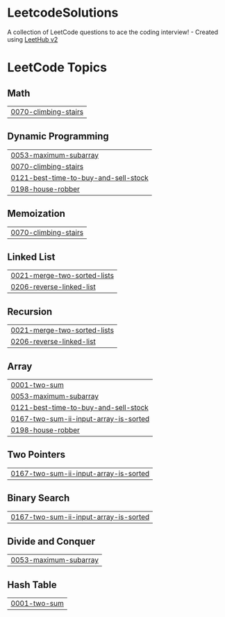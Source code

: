 # LeetcodeSolutions
A collection of LeetCode questions to ace the coding interview! - Created using [LeetHub v2](https://github.com/arunbhardwaj/LeetHub-2.0)

<!---LeetCode Topics Start-->
# LeetCode Topics
## Math
|  |
| ------- |
| [0070-climbing-stairs](https://github.com/Wiz-Rayyan/LeetcodeSolutions/tree/master/0070-climbing-stairs) |
## Dynamic Programming
|  |
| ------- |
| [0053-maximum-subarray](https://github.com/Wiz-Rayyan/LeetcodeSolutions/tree/master/0053-maximum-subarray) |
| [0070-climbing-stairs](https://github.com/Wiz-Rayyan/LeetcodeSolutions/tree/master/0070-climbing-stairs) |
| [0121-best-time-to-buy-and-sell-stock](https://github.com/Wiz-Rayyan/LeetcodeSolutions/tree/master/0121-best-time-to-buy-and-sell-stock) |
| [0198-house-robber](https://github.com/Wiz-Rayyan/LeetcodeSolutions/tree/master/0198-house-robber) |
## Memoization
|  |
| ------- |
| [0070-climbing-stairs](https://github.com/Wiz-Rayyan/LeetcodeSolutions/tree/master/0070-climbing-stairs) |
## Linked List
|  |
| ------- |
| [0021-merge-two-sorted-lists](https://github.com/Wiz-Rayyan/LeetcodeSolutions/tree/master/0021-merge-two-sorted-lists) |
| [0206-reverse-linked-list](https://github.com/Wiz-Rayyan/LeetcodeSolutions/tree/master/0206-reverse-linked-list) |
## Recursion
|  |
| ------- |
| [0021-merge-two-sorted-lists](https://github.com/Wiz-Rayyan/LeetcodeSolutions/tree/master/0021-merge-two-sorted-lists) |
| [0206-reverse-linked-list](https://github.com/Wiz-Rayyan/LeetcodeSolutions/tree/master/0206-reverse-linked-list) |
## Array
|  |
| ------- |
| [0001-two-sum](https://github.com/Wiz-Rayyan/LeetcodeSolutions/tree/master/0001-two-sum) |
| [0053-maximum-subarray](https://github.com/Wiz-Rayyan/LeetcodeSolutions/tree/master/0053-maximum-subarray) |
| [0121-best-time-to-buy-and-sell-stock](https://github.com/Wiz-Rayyan/LeetcodeSolutions/tree/master/0121-best-time-to-buy-and-sell-stock) |
| [0167-two-sum-ii-input-array-is-sorted](https://github.com/Wiz-Rayyan/LeetcodeSolutions/tree/master/0167-two-sum-ii-input-array-is-sorted) |
| [0198-house-robber](https://github.com/Wiz-Rayyan/LeetcodeSolutions/tree/master/0198-house-robber) |
## Two Pointers
|  |
| ------- |
| [0167-two-sum-ii-input-array-is-sorted](https://github.com/Wiz-Rayyan/LeetcodeSolutions/tree/master/0167-two-sum-ii-input-array-is-sorted) |
## Binary Search
|  |
| ------- |
| [0167-two-sum-ii-input-array-is-sorted](https://github.com/Wiz-Rayyan/LeetcodeSolutions/tree/master/0167-two-sum-ii-input-array-is-sorted) |
## Divide and Conquer
|  |
| ------- |
| [0053-maximum-subarray](https://github.com/Wiz-Rayyan/LeetcodeSolutions/tree/master/0053-maximum-subarray) |
## Hash Table
|  |
| ------- |
| [0001-two-sum](https://github.com/Wiz-Rayyan/LeetcodeSolutions/tree/master/0001-two-sum) |
<!---LeetCode Topics End-->